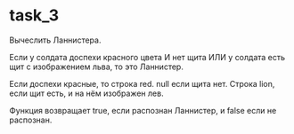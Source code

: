 # task_3

Вычеслить Ланнистера. 

Если у солдата доспехи красного цвета И нет щита ИЛИ у солдата есть щит с изображением льва, то это Ланнистер.

Если доспехи красные, то строка red. null если щита нет. Строка lion, если щит есть, и на нём изображен лев.

Функция возвращает true, если распознан Ланнистер, и false если не распознан.
